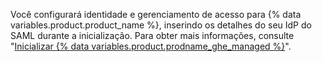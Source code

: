 Você configurará identidade e gerenciamento de acesso para {% data variables.product.product_name %}, inserindo os detalhes do seu IdP do SAML durante a inicialização. Para obter mais informações, consulte "[Inicializar {% data variables.product.prodname_ghe_managed %}](/admin/configuration/initializing-github-ae#connecting-your-idp-to-your-enterprise)".
